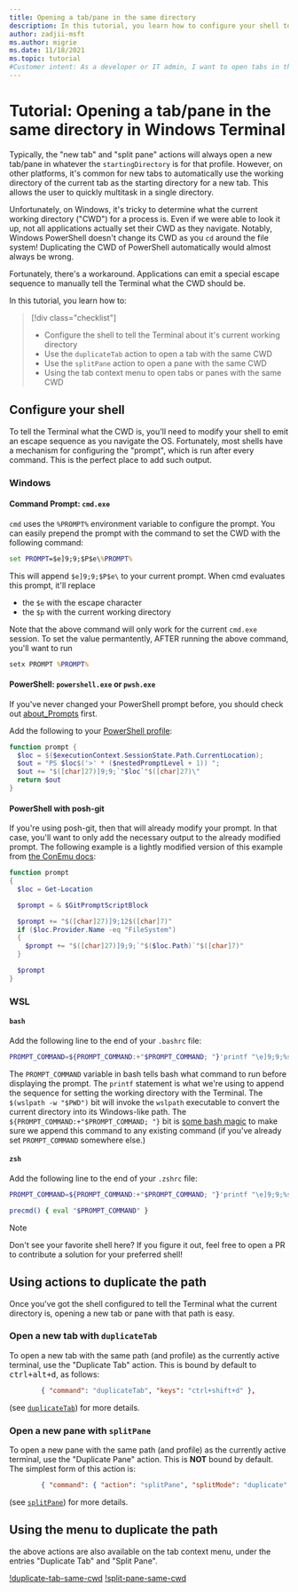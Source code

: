 ```yaml
---
title: Opening a tab/pane in the same directory
description: In this tutorial, you learn how to configure your shell to allow Windows Terminal to open tabs in the same path.
author: zadjii-msft
ms.author: migrie
ms.date: 11/18/2021
ms.topic: tutorial
#Customer intent: As a developer or IT admin, I want to open tabs in the same working directory as my current tab.
---
```


# Tutorial: Opening a tab/pane in the same directory in Windows Terminal

Typically, the "new tab" and "split pane" actions will always open a new tab/pane in whatever the `startingDirectory` is for that profile. However, on other platforms, it's common for new tabs to automatically use the working directory of the current tab as the starting directory for a new tab. This allows the user to quickly multitask in a single directory. 

Unfortunately, on Windows, it's tricky to determine what the current working directory ("CWD") for a process is. Even if we were able to look it up, not all applications actually set their CWD as they navigate. Notably, Windows PowerShell doesn't change its CWD as you `cd` around the file system! Duplicating the CWD of PowerShell automatically would almost always be wrong.

Fortunately, there's a workaround. Applications can emit a special escape sequence to manually tell the Terminal what the CWD should be.

In this tutorial, you learn how to:

> [!div class="checklist"]
> * Configure the shell to tell the Terminal about it's current working directory
> * Use the `duplicateTab` action to open a tab with the same CWD
> * Use the `splitPane` action to open a pane with the same CWD
> * Using the tab context menu to open tabs or panes with the same CWD

## Configure your shell

To tell the Terminal what the CWD is, you'll need to modify your shell to emit an escape sequence as you navigate the OS. Fortunately, most shells have a mechanism for configuring the "prompt", which is run after every command. This is the perfect place to add such output. 

### Windows

#### Command Prompt: `cmd.exe`

`cmd` uses the `%PROMPT%` environment variable to configure the prompt. You can easily prepend the prompt with the command to set the CWD with the following command:

```cmd
set PROMPT=$e]9;9;$P$e\%PROMPT%
```

This will append `$e]9;9;$P$e\` to your current prompt. When cmd evaluates this prompt, it'll replace 
* the `$e` with the escape character 
* the `$p` with the current working directory

Note that the above command will only work for the current `cmd.exe` session. To set the value permantently, AFTER running the above command, you'll want to run

```cmd
setx PROMPT %PROMPT%
```

#### PowerShell: `powershell.exe` or `pwsh.exe`

If you've never changed your PowerShell prompt before, you should check out [about_Prompts](/powershell/module/microsoft.powershell.core/about/about_prompts) first.

Add the following to your [PowerShell profile](/powershell/module/microsoft.powershell.core/about/about_profiles):

```powershell
function prompt {
  $loc = $($executionContext.SessionState.Path.CurrentLocation);
  $out = "PS $loc$('>' * ($nestedPromptLevel + 1)) ";
  $out += "$([char]27)]9;9;`"$loc`"$([char]27)\"
  return $out
}
```

#### PowerShell with posh-git

If you're using posh-git, then that will already modify your prompt. In that case, you'll want to only add the necessary output to the already modified prompt. The following example is a lightly modified version of this example from [the ConEmu docs](https://conemu.github.io/en/ShellWorkDir.html#PowerShellPoshGit):

```powershell
function prompt
{
  $loc = Get-Location

  $prompt = & $GitPromptScriptBlock

  $prompt += "$([char]27)]9;12$([char]7)"
  if ($loc.Provider.Name -eq "FileSystem")
  {
    $prompt += "$([char]27)]9;9;`"$($loc.Path)`"$([char]7)"
  }

  $prompt
}
```

### WSL

#### `bash`

Add the following line to the end of your `.bashrc` file:

```bash
PROMPT_COMMAND=${PROMPT_COMMAND:+"$PROMPT_COMMAND; "}'printf "\e]9;9;%s\e\\" "$(wslpath -w "$PWD")"'
```

The `PROMPT_COMMAND` variable in bash tells bash what command to run before displaying the prompt. The `printf` statement is what we're using to append the sequence for setting the working directory with the Terminal. The `$(wslpath -w "$PWD")` bit will invoke the `wslpath` executable to convert the current directory into its Windows-like path. The `${PROMPT_COMMAND:+"$PROMPT_COMMAND; "}` bit is [some bash magic](https://unix.stackexchange.com/a/466100) to make sure we append this command to any existing command (if you've already set `PROMPT_COMMAND` somewhere else.)

#### `zsh`

Add the following line to the end of your `.zshrc` file:

```bash
PROMPT_COMMAND=${PROMPT_COMMAND:+"$PROMPT_COMMAND; "}'printf "\e]9;9;%s\e\\" "$(wslpath -w "$PWD")"'

precmd() { eval "$PROMPT_COMMAND" }
```

> [!NOTE]
> Don't see your favorite shell here? If you figure it out, feel free to open a PR to contribute a solution for your preferred shell!

## Using actions to duplicate the path

Once you've got the shell configured to tell the Terminal what the current directory is, opening a new tab or pane with that path is easy.

### Open a new tab with `duplicateTab`

To open a new tab with the same path (and profile) as the currently active terminal, use the "Duplicate Tab" action. This is bound by default to <kbd>ctrl+alt+d</kbd>, as follows:

```json
        { "command": "duplicateTab", "keys": "ctrl+shift+d" },
```

(see [`duplicateTab`](../customize-settings/actions.md#duplicate-tab)) for more details.

### Open a new pane with `splitPane`

To open a new pane with the same path (and profile) as the currently active terminal, use the "Duplicate Pane" action. This is **NOT** bound by default. The simplest form of this action is:

```json
        { "command": { "action": "splitPane", "splitMode": "duplicate" } },
```

(see [`splitPane`](../customize-settings/actions.md#split-a-pane)) for more details.

## Using the menu to duplicate the path

the above actions are also available on the tab context menu, under the entries "Duplicate Tab" and "Split Pane".

[!duplicate-tab-same-cwd](../images/duplicate-tab-same-cwd.gif)
[!split-pane-same-cwd](../images/split-pane-same-cwd.gif)
